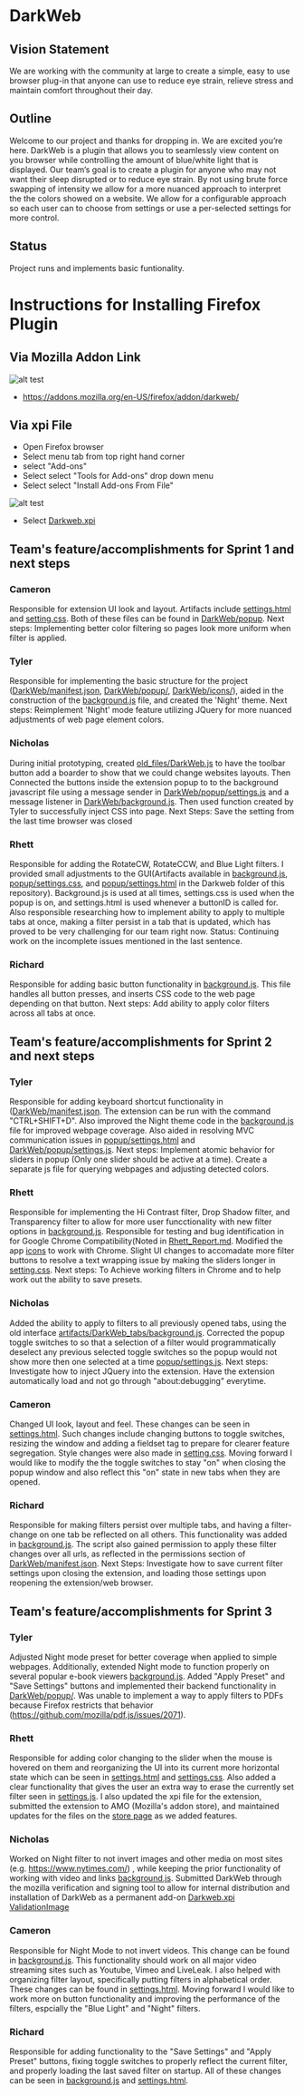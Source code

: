 ﻿
# DarkWeb 

## Vision Statement

We are working with the community at large to create a simple, easy to use browser plug-in
that anyone can use to reduce eye strain, relieve stress and maintain comfort throughout their day. 


## Outline

Welcome to our project and thanks for dropping in. We are excited you’re here. DarkWeb is a plugin that allows you to seamlessly view content on you browser while controlling the amount of blue/white light that is displayed. Our team’s goal is to create a plugin for anyone who may not want their sleep disrupted or to reduce eye strain. By not using brute force swapping of intensity we allow for a more nuanced approach to interpret the the colors showed on a website.  We allow for a configurable approach so each user can to choose from settings or use a per-selected settings for more control. 

## Status
Project runs and implements basic funtionality.

# Instructions for Installing Firefox Plugin
## Via Mozilla Addon Link

![alt test](https://github.com/cs3398-betazoid-betamales/CS3398-Betazoid-S2019/blob/master/DarkWeb/artifacts/firefox_add-on.png)

* https://addons.mozilla.org/en-US/firefox/addon/darkweb/

## Via xpi File
* Open Firefox browser
* Select menu tab from top right hand corner
* select "Add-ons"
* Select select "Tools for Add-ons" drop down menu
* Select select "Install Add-ons From File"

![alt test](https://github.com/cs3398-betazoid-betamales/CS3398-Betazoid-S2019/blob/master/DarkWeb/artifacts/install_add_on.png)

* Select [Darkweb.xpi](https://github.com/cs3398-betazoid-betamales/CS3398-Betazoid-S2019/blob/master/DarkWeb/Darkweb.xpi)


## Team's feature/accomplishments for Sprint 1 and next steps
### Cameron
Responsible for extension UI look and layout. Artifacts include [settings.html](https://github.com/cs3398-betazoid-betamales/CS3398-Betazoid-S2019/blob/master/DarkWeb/popup/settings.html) and [setting.css](https://github.com/cs3398-betazoid-betamales/CS3398-Betazoid-S2019/blob/master/DarkWeb/popup/settings.css). Both of these files can be found in [DarkWeb/popup](https://github.com/cs3398-betazoid-betamales/CS3398-Betazoid-S2019/tree/master/DarkWeb/popup).
Next steps: Implementing better color filtering so pages look more uniform when filter is applied.
         
### Tyler
Responsible for implementing the basic structure for the project ([DarkWeb/manifest.json](https://github.com/cs3398-betazoid-betamales/CS3398-Betazoid-S2019/blob/master/DarkWeb/manifest.json), [DarkWeb/popup/](https://github.com/cs3398-betazoid-betamales/CS3398-Betazoid-S2019/tree/master/DarkWeb/popup), [DarkWeb/icons/](https://github.com/cs3398-betazoid-betamales/CS3398-Betazoid-S2019/tree/master/DarkWeb/icons)), aided in the construction of the [background.js](https://github.com/cs3398-betazoid-betamales/CS3398-Betazoid-S2019/blob/master/DarkWeb/background.js) file, and created the 'Night' theme. Next steps: Reimplement 'Night' mode feature utilizing JQuery for more nuanced adjustments of web page element colors.

### Nicholas
During initial prototyping, created [old_files/DarkWeb.js](https://github.com/cs3398-betazoid-betamales/CS3398-Betazoid-S2019/blob/master/DarkWeb/old_files/darkweb.js) to have the toolbar button add a boarder to show that we could change websites layouts. Then Connected the buttons inside the extension popup to to the background javascript file using a message sender in [DarkWeb/popup/settings.js](https://github.com/cs3398-betazoid-betamales/CS3398-Betazoid-S2019/blob/master/DarkWeb/popup/settings.js) and a message listener in [DarkWeb/background.js](https://github.com/cs3398-betazoid-betamales/CS3398-Betazoid-S2019/blob/master/DarkWeb/background.js). Then used function created by Tyler to successfully inject CSS into page. Next Steps: Save the setting from the last time browser was closed

### Rhett
Responsible for adding the RotateCW, RotateCCW, and Blue Light filters. I provided small adjustments to the GUI(Artifacts available in [background.js](https://github.com/cs3398-betazoid-betamales/CS3398-Betazoid-S2019/blob/master/DarkWeb/background.js), [popup/settings.css](https://github.com/cs3398-betazoid-betamales/CS3398-Betazoid-S2019/blob/master/DarkWeb/popup/settings.css), and [popup/settings.html](https://github.com/cs3398-betazoid-betamales/CS3398-Betazoid-S2019/blob/master/DarkWeb/popup/settings.html) in the Darkweb folder of this repository). Background.js is used at all times, settings.css is used when the popup is on, and settings.html is used whenever a buttonID is called for. Also responsible researching how to implement ability to apply to multiple tabs at once, making a filter persist in a tab that is updated, which has proved to be very challenging for our team right now. Status: Continuing work on the incomplete issues mentioned in the last sentence.

### Richard
Responsible for adding basic button functionality in [background.js](https://github.com/cs3398-betazoid-betamales/CS3398-Betazoid-S2019/blob/master/DarkWeb/background.js). This file handles all button presses, and inserts CSS code to the web page depending on that button. Next steps: Add ability to apply color filters across all tabs at once.

## Team's feature/accomplishments for Sprint 2 and next steps
### Tyler
Responsible for adding keyboard shortcut functionality in ([DarkWeb/manifest.json](https://github.com/cs3398-betazoid-betamales/CS3398-Betazoid-S2019/blob/master/DarkWeb/manifest.json). The extension can be run with the command "CTRL+SHIFT+D". Also improved the Night theme code in the [background.js](https://github.com/cs3398-betazoid-betamales/CS3398-Betazoid-S2019/blob/master/DarkWeb/background.js) file for improved webpage coverage. Also aided in resolving MVC communication issues in [popup/settings.html](https://github.com/cs3398-betazoid-betamales/CS3398-Betazoid-S2019/blob/master/DarkWeb/popup/settings.html) and [DarkWeb/popup/settings.js](https://github.com/cs3398-betazoid-betamales/CS3398-Betazoid-S2019/blob/master/DarkWeb/popup/settings.js).
Next steps: Implement atomic behavior for sliders in popup (Only one slider should be active at a time). Create a separate js file for querying webpages and adjusting detected colors.

### Rhett
Responsible for implementing the Hi Contrast filter, Drop Shadow filter, and Transparency filter to allow for more user funcctionality with new filter options in [background.js](https://github.com/cs3398-betazoid-betamales/CS3398-Betazoid-S2019/blob/master/DarkWeb/background.js). Responsible for testing and bug identification in for Google Chrome Compatibility(Noted in [Rhett_Report.md](https://github.com/cs3398-betazoid-betamales/CS3398-Betazoid-S2019/blob/master/DarkWeb/artifacts/Rhett_Report.md). Modified the app [icons](https://github.com/cs3398-betazoid-betamales/CS3398-Betazoid-S2019/tree/master/DarkWeb/icons) to work with Chrome. Slight UI changes to accomadate more filter buttons to resolve a text wrapping issue by making the sliders longer in [setting.css](https://github.com/cs3398-betazoid-betamales/CS3398-Betazoid-S2019/blob/master/DarkWeb/popup/settings.css). Next steps: To Achieve working filters in Chrome and to help work out the ability to save presets.

### Nicholas
Added the ability to apply to filters to all previously opened tabs, using the old interface [artifacts/DarkWeb_tabs/background.js](https://github.com/cs3398-betazoid-betamales/CS3398-Betazoid-S2019/blob/master/DarkWeb/artifacts/DarkWeb_tabs/background.js). Corrected the popup toggle switches to so that a selection of a filter would programmatically deselect any previous selected toggle switches so the popup would not show more then one selected at a time [popup/settings.js](https://github.com/cs3398-betazoid-betamales/CS3398-Betazoid-S2019/blob/master/DarkWeb/popup/settings.js). Next steps: Investigate how to inject JQuery into the extension. Have the extension automatically load and not go through "about:debugging" everytime.

### Cameron
Changed UI look, layout and feel. These changes can be seen in [settings.html](https://github.com/cs3398-betazoid-betamales/CS3398-Betazoid-S2019/blob/master/DarkWeb/popup/settings.html). Such changes include changing buttons to toggle switches, resizing the window and adding a fieldset tag to prepare for clearer feature segregation. Style changes were also made in [setting.css](https://github.com/cs3398-betazoid-betamales/CS3398-Betazoid-S2019/blob/master/DarkWeb/popup/settings.css). Moving forward I would like to modify the the toggle switches to stay "on" when closing the popup window and also reflect this "on" state in new tabs when they are opened.

### Richard
Responsible for making filters persist over multiple tabs, and having a filter-change on one tab be reflected on all others. This functionality was added in [background.js](https://github.com/cs3398-betazoid-betamales/CS3398-Betazoid-S2019/blob/master/DarkWeb/background.js). The script also gained permission to apply these filter changes over all urls, as reflected in the permissions section of [DarkWeb/manifest.json](https://github.com/cs3398-betazoid-betamales/CS3398-Betazoid-S2019/blob/master/DarkWeb/manifest.json). Next Steps: Investigate how to save current filter settings upon closing the extension, and loading those settings upon reopening the extension/web browser.

## Team's feature/accomplishments for Sprint 3
### Tyler
Adjusted Night mode preset for better coverage when applied to simple webpages. Additionally, extended Night mode to function properly on several popular e-book viewers [background.js](https://github.com/cs3398-betazoid-betamales/CS3398-Betazoid-S2019/blob/master/DarkWeb/background.js). Added "Apply Preset" and "Save Settings" buttons and implemented their backend functionality in [DarkWeb/popup/](https://github.com/cs3398-betazoid-betamales/CS3398-Betazoid-S2019/blob/master/DarkWeb/popup/). Was unable to implement a way to apply filters to PDFs because Firefox restricts that behavior (https://github.com/mozilla/pdf.js/issues/2071).


### Rhett
Responsible for adding color changing to the slider when the mouse is hovered on them and reorganizing the UI into its current more horizontal state which can be seen in [settings.html](https://github.com/cs3398-betazoid-betamales/CS3398-Betazoid-S2019/blob/master/DarkWeb/popup/settings.html) and [settings.css](https://github.com/cs3398-betazoid-betamales/CS3398-Betazoid-S2019/blob/master/DarkWeb/popup/settings.css). Also added a clear functionality that gives the user an extra way to erase the currently set filter seen in [settings.js](https://github.com/cs3398-betazoid-betamales/CS3398-Betazoid-S2019/blob/master/DarkWeb/popup/settings.js). I also updated the xpi file for the extension, submitted the extension to AMO (Mozilla's addon store), and maintained updates for the files on the [store page](https://addons.mozilla.org/en-US/firefox/addon/darkweb/) as we added features.

### Nicholas
Worked on Night filter to not invert images and other media on most sites (e.g. https://www.nytimes.com/) , while keeping the prior functionality of working with video and links [background.js](https://github.com/cs3398-betazoid-betamales/CS3398-Betazoid-S2019/blob/master/DarkWeb/background.js). Submitted DarkWeb through the mozilla verification and signing tool to allow for internal distribution and installation of DarkWeb as a permanent add-on [Darkweb.xpi](https://github.com/cs3398-betazoid-betamales/CS3398-Betazoid-S2019/blob/master/DarkWeb/Darkweb.xpi) [ValidationImage](https://github.com/cs3398-betazoid-betamales/CS3398-Betazoid-S2019/blob/master/DarkWeb/artifacts/validated_darkweb.png)  

### Cameron
Responsible for Night Mode to not invert videos. This change can be found in [background.js](https://github.com/cs3398-betazoid-betamales/CS3398-Betazoid-S2019/blob/master/DarkWeb/background.js). This functionality should work on all major video streaming sites such as Youtube, Vimeo and LiveLeak. I also helped with organizing filter layout, specifically putting filters in alphabetical order. These changes can be found in [settings.html](https://github.com/cs3398-betazoid-betamales/CS3398-Betazoid-S2019/blob/master/DarkWeb/popup/settings.html). Moving forward I would like to work more on button functionality and improving the performance of the filters, espcially the "Blue Light" and "Night" filters.


### Richard
Responsible for adding functionality to the "Save Settings" and "Apply Preset" buttons, fixing toggle switches to properly reflect the current filter, and properly loading the last saved filter on startup. All of these changes can be seen in [background.js](https://github.com/cs3398-betazoid-betamales/CS3398-Betazoid-S2019/blob/master/DarkWeb/background.js) and [settings.html](https://github.com/cs3398-betazoid-betamales/CS3398-Betazoid-S2019/blob/master/DarkWeb/popup/settings.html).
